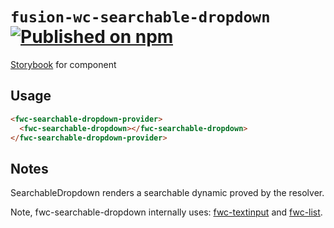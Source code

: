 <!--prettier-ignore-start-->
# `fusion-wc-searchable-dropdown` [![Published on npm](https://img.shields.io/npm/v/@equinor/fusion-wc-searchable-dropdown.svg)](https://www.npmjs.com/package/@equinor/fusion-wc-searchable-dropdown)

[Storybook](https://equinor.github.io/fusion-web-components/?path=/docs/data-searchable-dropdown) for component

## Usage

```html
<fwc-searchable-dropdown-provider>
  <fwc-searchable-dropdown></fwc-searchable-dropdown>
</fwc-searchable-dropdown-provider>
```

## Notes

SearchableDropdown renders a searchable dynamic proved by the resolver.

Note, fwc-searchable-dropdown internally uses: [fwc-textinput](https://equinor.github.io/fusion-web-components/?path=/docs/input-textinput) and [fwc-list](https://equinor.github.io/fusion-web-components/?path=/docs/data-list).
